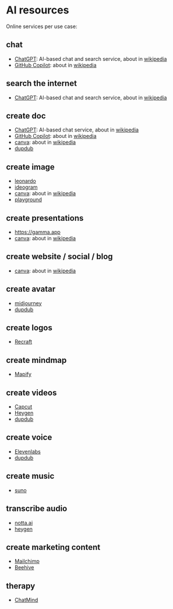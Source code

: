 # AI resources

Online services per use case:

## chat
- [ChatGPT](https://chatgpt.com): AI-based chat and search service, about in [wikipedia](https://en.wikipedia.org/wiki/ChatGPT)
- [GitHub Copilot](https://copilot.microsoft.com): about in [wikipedia](https://en.wikipedia.org/wiki/Microsoft_Copilot)

## search the internet 
- [ChatGPT](https://chatgpt.com): AI-based chat and search service, about in [wikipedia](https://en.wikipedia.org/wiki/ChatGPT)

## create doc
- [ChatGPT](https://chatgpt.com): AI-based chat service, about in [wikipedia](https://en.wikipedia.org/wiki/ChatGPT)
- [GitHub Copilot](https://copilot.microsoft.com): about in [wikipedia](https://en.wikipedia.org/wiki/Microsoft_Copilot)
- [canva](https://www.canva.com): about in [wikipedia](https://en.wikipedia.org/wiki/Canva)
- [dupdub](https://www.dupdub.com)
## create image 
- [leonardo](https://leonardo.ai)
- [ideogram](https://ideogram.ai/t/explore)
- [canva](https://www.canva.com): about in [wikipedia](https://en.wikipedia.org/wiki/Canva)
- [playground](https://playground.com/m/ai-image-generator)
## create presentations
- https://gamma.app
- [canva](https://www.canva.com): about in [wikipedia](https://en.wikipedia.org/wiki/Canva)
## create website / social / blog
- [canva](https://www.canva.com): about in [wikipedia](https://en.wikipedia.org/wiki/Canva)
## create avatar
- [midjourney](https://www.midjourney.com/)
- [dupdub](https://www.dupdub.com)
## create logos
- [Recraft](https://www.recraft.ai)
## create mindmap
- [Mapify](https://mapify.so)
## create videos
- [Capcut](https://www.capcut.com)
- [Heygen](https://www.heygen.com)
- [dupdub](https://www.dupdub.com)
## create voice
- [Elevenlabs](https://elevenlabs.io)
- [dupdub](https://www.dupdub.com)
## create music
- [suno](https://suno.com)
## transcribe audio
- [notta.ai](https://www.notta.ai)
- [heygen](https://www.heygen.com)
## create marketing content
- [Mailchimp](https://mailchimp.com/solutions/ai-tools/)
- [Beehive](https://www.beehive.ai)
## therapy
- [ChatMind](https://www.chatmind.ai/)